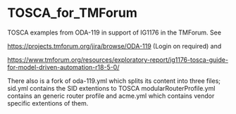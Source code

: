 # TOSCA_for_TMForum
TOSCA examples from ODA-119 in support of IG1176 in the TMForum. See 

https://projects.tmforum.org/jira/browse/ODA-119 (Login on required)
and 

https://www.tmforum.org/resources/exploratory-report/ig1176-tosca-guide-for-model-driven-automation-r18-5-0/

There also is a fork of oda-119.yml which splits its content into three files; 
sid.yml contains the SID extentions to TOSCA
modularRouterProfile.yml contains an generic router profile 
and acme.yml which contains vendor specific extentions of them.
